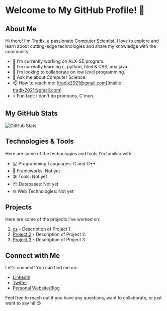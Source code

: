 # Welcome to My GitHub Profile! 👋

## About Me

Hi there! I'm Tradix, a passionate Computer Scientist. I love to explore and learn about cutting-edge technologies and share my knowledge with the community.

- 🔭 I’m currently working on ALX-SE program.<br>
- 🌱 I’m currently learning c, python, html & CSS, and java.<br>
- 👯 I’m looking to collaborate on low level programming. <br>
- 💬 Ask me about Computer Science.<br>
- 📫 How to reach me: [tradix2021@gmail.com](mailto: tradix2021@gmail.com)<br>
- ⚡ Fun fact: I don't do pronouns, C'mon.<br>

## My GitHub Stats

![GitHub Stats](https://github-readme-stats.vercel.app/api?tradixcodes=tradixcodes&show_icons=true&theme=dark)

## Technologies & Tools

Here are some of the technologies and tools I'm familiar with:

- 💻 Programming Languages: C and C++
- 🚀 Frameworks: Not yet
- 🛠️ Tools: Not yet
- 📦 Databases: Not yet
- 🌐 Web Technologies: Not yet

## Projects

Here are some of the projects I've worked on:

1. [cs](https://github.com/your-username/project1) - Description of Project 1.
2. [Project 2](https://github.com/your-username/project2) - Description of Project 2.
3. [Project 3](https://github.com/your-username/project3) - Description of Project 3.

## Connect with Me

Let's connect! You can find me on:

- [LinkedIn](https://www.linkedin.com/in/your-linkedin-profile)
- [Twitter](https://twitter.com/your-twitter-handle)
- [Personal Website/Blog](https://www.yourwebsite.com)

Feel free to reach out if you have any questions, want to collaborate, or just want to say hi! 😊
